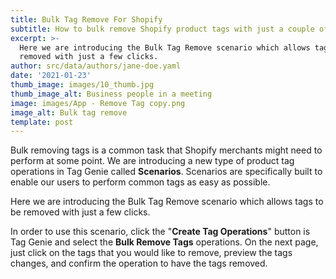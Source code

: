 ```yaml
---
title: Bulk Tag Remove For Shopify
subtitle: How to bulk remove Shopify product tags with just a couple of clicks
excerpt: >-
  Here we are introducing the Bulk Tag Remove scenario which allows tags to be
  removed with just a few clicks.
author: src/data/authors/jane-doe.yaml
date: '2021-01-23'
thumb_image: images/10_thumb.jpg
thumb_image_alt: Business people in a meeting
image: images/App - Remove Tag copy.png
image_alt: Bulk tag remove
template: post
---
```

Bulk removing tags is a common task that Shopify merchants might need to perform at some point. We are introducing a new type of product tag operations in Tag Genie called **Scenarios**. Scenarios are specifically built to enable our users to perform common tags as easy as possible.

Here we are introducing the Bulk Tag Remove scenario which allows tags to be removed with just a few clicks.

In order to use this scenario, click the "**Create Tag Operations**" button is Tag Genie and select the **Bulk Remove Tags** operations. On the next page, just click on the tags that you would like to remove, preview the tags changes, and confirm the operation to have the tags removed.
